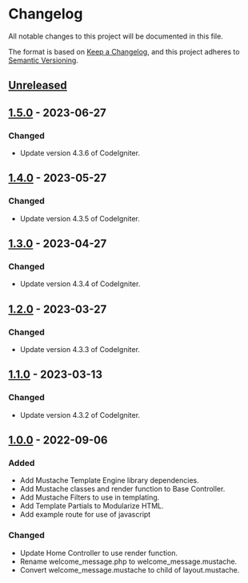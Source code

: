 # Changelog

All notable changes to this project will be documented in this file.

The format is based on [Keep a Changelog](https://keepachangelog.com/en/1.0.0/),
and this project adheres to [Semantic Versioning](https://semver.org/spec/v2.0.0.html).

## [Unreleased]

## [1.5.0] - 2023-06-27

### Changed

- Update version 4.3.6 of CodeIgniter.

## [1.4.0] - 2023-05-27

### Changed

- Update version 4.3.5 of CodeIgniter.

## [1.3.0] - 2023-04-27

### Changed

- Update version 4.3.4 of CodeIgniter.

## [1.2.0] - 2023-03-27

### Changed

- Update version 4.3.3 of CodeIgniter.

## [1.1.0] - 2023-03-13

### Changed

- Update version 4.3.2 of CodeIgniter.

## [1.0.0] - 2022-09-06

### Added

- Add Mustache Template Engine library dependencies.
- Add Mustache classes and render function to Base Controller.
- Add Mustache Filters to use in templating.
- Add Template Partials to Modularize HTML.
- Add example route for use of javascript

### Changed

- Update Home Controller to use render function.
- Rename welcome_message.php to welcome_message.mustache.
- Convert welcome_message.mustache to child of layout.mustache.

[unreleased]: https://github.com/ManuelGil/ci4-mustache/compare/v1.5.0...HEAD
[1.5.0]: https://github.com/ManuelGil/ci4-mustache/compare/v1.4.0...v1.5.0
[1.4.0]: https://github.com/ManuelGil/ci4-mustache/compare/v1.3.0...v1.4.0
[1.3.0]: https://github.com/ManuelGil/ci4-mustache/compare/v1.2.0...v1.3.0
[1.2.0]: https://github.com/ManuelGil/ci4-mustache/compare/v1.1.0...v1.2.0
[1.1.0]: https://github.com/ManuelGil/ci4-mustache/compare/v1.0.0...v1.1.0
[1.0.0]: https://github.com/ManuelGil/ci4-mustache/releases/tag/v1.0.0
